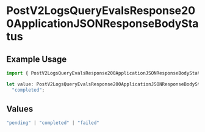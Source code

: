 # PostV2LogsQueryEvalsResponse200ApplicationJSONResponseBodyStatus

## Example Usage

```typescript
import { PostV2LogsQueryEvalsResponse200ApplicationJSONResponseBodyStatus } from "orq-poc-typescript-multi-env-version/models/operations";

let value: PostV2LogsQueryEvalsResponse200ApplicationJSONResponseBodyStatus =
  "completed";
```

## Values

```typescript
"pending" | "completed" | "failed"
```